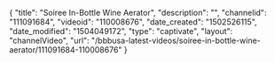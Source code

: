 {
    "title": "Soiree  In-Bottle Wine Aerator",
    "description": "",
    "channelid": "111091684",
    "videoid": "110008676",
    "date_created": "1502526115",
    "date_modified": "1504049172",
    "type": "captivate",
    "layout": "channelVideo",
    "url": "\/bbbusa-latest-videos\/soiree-in-bottle-wine-aerator\/111091684-110008676"
}